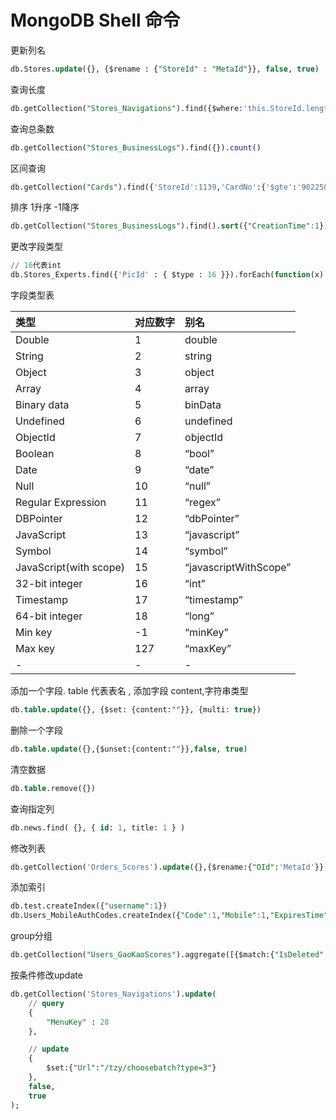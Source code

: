# MongoDB Shell 命令

更新列名

```sql
db.Stores.update({}, {$rename : {"StoreId" : "MetaId"}}, false, true)
```

查询长度

```sql
db.getCollection("Stores_Navigations").find({$where:'this.StoreId.length>2'},{Name:0})
```

查询总条数

```sql
db.getCollection("Stores_BusinessLogs").find({}).count()
```

区间查询

```sql
db.getCollection("Cards").find({'StoreId':1139,'CardNo':{'$gte':'90225001','$lte':'90295000'}})
```

排序 1升序 -1降序

```sql
db.getCollection("Stores_BusinessLogs").find().sort({"CreationTime":1})
```

更改字段类型

```sql
// 16代表int
db.Stores_Experts.find({'PicId' : { $type : 16 }}).forEach(function(x) {x.PicId = String(x.PicId);db.Stores_Experts.save(x); })
```

字段类型表

| 类型 | 对应数字 | 别名 |
| :--- | :--- | :--- |
| Double | 1 | double |
| String | 2 | string |
| Object | 3 | object |
| Array | 4 | array |
| Binary data | 5 | binData |
| Undefined | 6 | undefined |
| ObjectId | 7 | objectId |
| Boolean | 8 | “bool” |
| Date | 9 | “date” |
| Null | 10 | “null” |
| Regular Expression | 11 | “regex” |
| DBPointer | 12 | “dbPointer” |
| JavaScript | 13 | “javascript” |
| Symbol | 14 | “symbol” |
| JavaScript\(with scope\) | 15 | “javascriptWithScope” |
| 32-bit integer | 16 | “int” |
| Timestamp | 17 | “timestamp” |
| 64-bit integer | 18 | “long” |
| Min key | -1 | “minKey” |
| Max key | 127 | “maxKey” |
| - | - | - |

添加一个字段. table 代表表名 , 添加字段 content,字符串类型

```sql
db.table.update({}, {$set: {content:""}}, {multi: true})
```

删除一个字段

```sql
db.table.update({},{$unset:{content:""}},false, true)
```

清空数据

```sql
db.table.remove({})
```

查询指定列

```sql
db.news.find( {}, { id: 1, title: 1 } )
```

修改列表

```sql
db.getCollection('Orders_Scores').update({},{$rename:{"OId":'MetaId'}},false,true)
```

添加索引

```sql
db.test.createIndex({"username":1})
db.Users_MobileAuthCodes.createIndex({"Code":1,"Mobile":1,"ExpiresTime":1},{"name":"MobileAuthCodes_Validate"})
```

group分组

```sql
db.getCollection("Users_GaoKaoScores").aggregate([{$match:{"IsDeleted":false}},{$group : {_id : "$UserId", count : {$sum : 1}}},{$sort:{"count":-1}}])
```

按条件修改update

```sql
db.getCollection('Stores_Navigations').update( 
    // query 
    {
        "MenuKey" : 28
    },

    // update 
    {
        $set:{"Url":"/tzy/choosebatch?type=3"}
    },
    false,  
    true     
);
```


